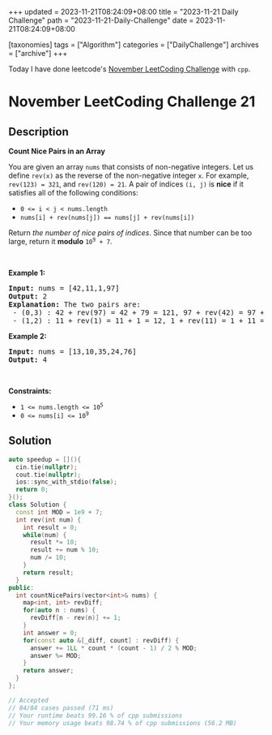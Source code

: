 +++
updated = 2023-11-21T08:24:09+08:00
title = "2023-11-21 Daily Challenge"
path = "2023-11-21-Daily-Challenge"
date = 2023-11-21T08:24:09+08:00

[taxonomies]
tags = ["Algorithm"]
categories = ["DailyChallenge"]
archives = ["archive"]
+++

Today I have done leetcode's [November LeetCoding Challenge](https://leetcode.com/problems/count-nice-pairs-in-an-array/) with `cpp`.

<!-- more -->

# November LeetCoding Challenge 21

## Description

**Count Nice Pairs in an Array**

<p>You are given an array <code>nums</code> that consists of non-negative integers. Let us define <code>rev(x)</code> as the reverse of the non-negative integer <code>x</code>. For example, <code>rev(123) = 321</code>, and <code>rev(120) = 21</code>. A pair of indices <code>(i, j)</code> is <strong>nice</strong> if it satisfies all of the following conditions:</p>

<ul>
	<li><code>0 &lt;= i &lt; j &lt; nums.length</code></li>
	<li><code>nums[i] + rev(nums[j]) == nums[j] + rev(nums[i])</code></li>
</ul>

<p>Return <em>the number of nice pairs of indices</em>. Since that number can be too large, return it <strong>modulo</strong> <code>10<sup>9</sup> + 7</code>.</p>

<p>&nbsp;</p>
<p><strong class="example">Example 1:</strong></p>

<pre>
<strong>Input:</strong> nums = [42,11,1,97]
<strong>Output:</strong> 2
<strong>Explanation:</strong> The two pairs are:
 - (0,3) : 42 + rev(97) = 42 + 79 = 121, 97 + rev(42) = 97 + 24 = 121.
 - (1,2) : 11 + rev(1) = 11 + 1 = 12, 1 + rev(11) = 1 + 11 = 12.
</pre>

<p><strong class="example">Example 2:</strong></p>

<pre>
<strong>Input:</strong> nums = [13,10,35,24,76]
<strong>Output:</strong> 4
</pre>

<p>&nbsp;</p>
<p><strong>Constraints:</strong></p>

<ul>
	<li><code>1 &lt;= nums.length &lt;= 10<sup>5</sup></code></li>
	<li><code>0 &lt;= nums[i] &lt;= 10<sup>9</sup></code></li>
</ul>


## Solution

``` cpp
auto speedup = [](){
  cin.tie(nullptr);
  cout.tie(nullptr);
  ios::sync_with_stdio(false);
  return 0;
}();
class Solution {
  const int MOD = 1e9 + 7;
  int rev(int num) {
    int result = 0;
    while(num) {
      result *= 10;
      result += num % 10;
      num /= 10;
    }
    return result;
  }
public:
  int countNicePairs(vector<int>& nums) {
    map<int, int> revDiff;
    for(auto n : nums) {
      revDiff[n - rev(n)] += 1;
    }
    int answer = 0;
    for(const auto &[_diff, count] : revDiff) {
      answer += 1LL * count * (count - 1) / 2 % MOD;
      answer %= MOD;
    }
    return answer;
  }
};

// Accepted
// 84/84 cases passed (71 ms)
// Your runtime beats 99.16 % of cpp submissions
// Your memory usage beats 98.74 % of cpp submissions (56.2 MB)
```
